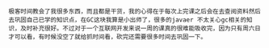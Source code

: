     极客时间教会了我很多东西，而且都是干货，我的心得在于每次上完课之后会在去查阅资料然后去巩固自己已学的知识点，在GC这块我算是小出师了，很多的javaer 不太关心gc相关的知识，及时补充很好。不过对于一个互联网开发来说一周的课真的很难能吸收完，因为只有周六日才可以看，有时候没空了就给抓时间看，砍完还需要很多时间去巩固一下。